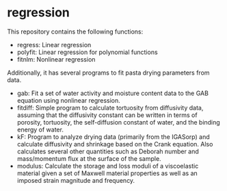 regression
==========
This repository contains the following functions:
* regress: Linear regression
* polyfit: Linear regression for polynomial functions
* fitnlm: Nonlinear regression

Additionally, it has several programs to fit pasta drying parameters from data.
* gab: Fit a set of water activity and moisture content data to the GAB equation
    using nonlinear regression.
* fitdiff: Simple program to calculate tortuosity from diffusivity data,
    assuming that the diffusivity constant can be written in terms of porosity,
    tortuosity, the self-diffusion constant of water, and the binding energy of
    water.
* kF: Program to analyze drying data (primarily from the IGASorp) and calculate
    diffusivity and shrinkage based on the Crank equation. Also calculates
    several other quantities such as Deborah number and mass/momentum flux at
    the surface of the sample.
* modulus: Calculate the storage and loss moduli of a viscoelastic material
    given a set of Maxwell material properties as well as an imposed strain
    magnitude and frequency.

